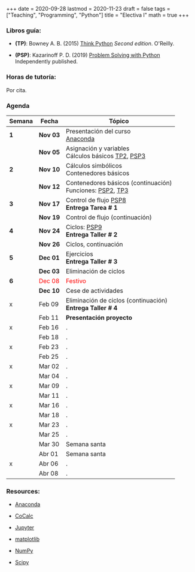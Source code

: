 +++
date      = 2020-09-28
lastmod   = 2020-11-23
draft     = false
tags      = ["Teaching", "Programming", "Python"]
title     = "Electiva I"
math      = true
+++

### Libros guía:

- **(TP)**: Bowney A. B. (2015) [Think Python](https://greenteapress.com/wp/think-python-2e/) *Second edition*. O'Reilly.

- **(PSP)**: Kazarinoff P. D. (2019) [Problem Solving with Python](https://problemsolvingwithpython.com) Independently published.

### Horas de tutoría: 

Por cita.

### Agenda

Semana  | Fecha | Tópico
--- | --- | ---
**1**  | **Nov 03** | Presentación del curso <br> [Anaconda](https://www.anaconda.com/products/individual)
&nbsp; | **Nov 05** | Asignación y variables <br> Cálculos básicos [TP2](http://greenteapress.com/thinkpython2/html/thinkpython2003.html), [PSP3](https://problemsolvingwithpython.com/03-The-Python-REPL/03.00-Introduction/) 
**2**  | **Nov 10** | Cálculos simbólicos <br> Contenedores básicos
&nbsp; | **Nov 12** | Contenedores básicos (continuación) <br> Funciones: [PSP2](https://problemsolvingwithpython.com/07-Functions-and-Modules/07.00-Introduction/), [TP3](http://greenteapress.com/thinkpython2/html/thinkpython2004.html)
**3**  | **Nov 17** | Control de flujo [PSP8](https://problemsolvingwithpython.com/08-If-Else-Try-Except/08.00-Introduction/)<br> **Entrega Tarea # 1**
&nbsp; | **Nov 19** | Control de flujo (continuación)
**4**  | **Nov 24** | Ciclos: [PSP9](https://problemsolvingwithpython.com/09-Loops/09.00-Introduction/)<br> **Entrega Taller # 2**
&nbsp; | **Nov 26** | Ciclos, continuación 
**5**  | **Dec 01** | Ejercicios <br> **Entrega Taller # 3**
&nbsp; | **Dec 03** | Eliminación de ciclos
**6** | <font color="red">Dec 08</font> | <font color="red">Festivo</font>
&nbsp; | **Dec 10** | Cese de actividades
x  | Feb 09 | Eliminación de ciclos (continuación) <br> **Entrega Taller # 4**
&nbsp; | Feb 11 | **Presentación proyecto**
x  | Feb 16 | .
&nbsp; | Feb 18 | .
x  | Feb 23 | .
&nbsp; | Feb 25 | .
x  | Mar 02 | .
&nbsp; | Mar 04 | .
x  | Mar 09 | .
&nbsp; | Mar 11 | .
x  | Mar 16 | .
&nbsp; | Mar 18 | .
x  | Mar 23 | .
&nbsp; | Mar 25 | .
&nbsp;  | Mar 30 | Semana santa
&nbsp; | Abr 01 | Semana santa
x  | Abr 06 | .
&nbsp; | Abr 08 | .


<!-- [Matplotlib](https://problemsolvingwithpython.com/06-Plotting-with-Matplotlib/06.00-Introduction/) -->
### Resources:

  - [Anaconda](https://anaconda.org)

  - [CoCalc](https://cocalc.com)

  - [Jupyter](https://jupyter.org/)

  - [matplotlib](https://matplotlib.org/3.1.1/index.html)

  - [NumPy](https://www.numpy.org/)

  - [Scipy](https://www.scipy.org/)
